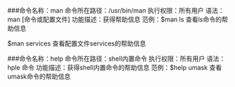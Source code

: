 
###命令名称：man
命令所在路径：/usr/bin/man
执行权限：所有用户
语法：man  [命令或配置文件]
功能描述：获得帮助信息
范例：$man  ls
查看ls命令的帮助信息

$man services
查看配置文件services的帮助信息



###命令名称：help
命令所在路径：shell内置命令
执行权限：所有用户
语法：hple 命令
功能描述：获得shell内置命令的帮助信息
范例：$help umask
查看umask命令的帮助信息

